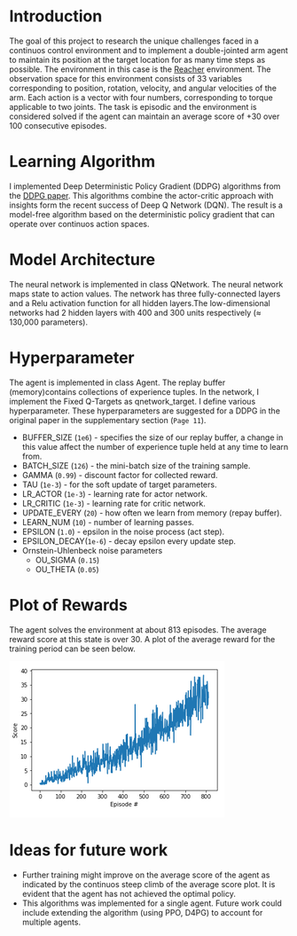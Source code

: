 # Introduction
The goal of this project to research the unique challenges faced in a continuos control environment and to implement a double-jointed arm agent to maintain its position at the target location for as many time steps as possible. 
The environment in this case is the [Reacher](https://github.com/Unity-Technologies/ml-agents/blob/master/docs/Learning-Environment-Examples.md#reacher) environment. The observation space for this environment consists of 33 variables corresponding to position, rotation, velocity, and angular velocities of the arm. Each action is a vector with four numbers, corresponding to torque applicable to two joints.
The task is episodic and the environment is considered solved if the agent can maintain an average score of +30 over 100 consecutive episodes.


# Learning Algorithm
I implemented Deep Deterministic Policy Gradient (DDPG) algorithms from the [DDPG paper](https://arxiv.org/abs/1509.02971). This algorithms combine the actor-critic approach with insights form the recent success of Deep Q Network (DQN). The result is a model-free algorithm based on the deterministic policy gradient that can operate over continuos action spaces.

# Model Architecture
The neural network is implemented in class QNetwork. The neural network maps state to action values. The network has three fully-connected layers and a Relu activation function for all hidden layers.The low-dimensional networks had 2 hidden layers with 400 and 300 units respectively (≈ 130,000 parameters).


# Hyperparameter

The agent is implemented in class Agent. The replay buffer (memory)contains collections of experience tuples. In the network, I implement the Fixed Q-Targets as qnetwork_target. I define various hyperparameter. These hyperparameters are suggested for a DDPG in the original paper in the supplementary section (`Page 11`).

* BUFFER_SIZE (`1e6`) - specifies the size of our replay buffer, a change in this value affect the number of experience tuple held at any time to learn from.
* BATCH_SIZE (`126`) - the mini-batch size of the training sample. 
* GAMMA (`0.99`) - discount factor for collected reward.
* TAU (`1e-3`) - for the soft update of target parameters.
* LR_ACTOR (`1e-3`) - learning rate for actor network.
* LR_CRITIC (`1e-3`) - learning rate for critic network.
* UPDATE_EVERY (`20`) - how often we learn from memory (repay buffer).
* LEARN_NUM  (`10`) - number of learning passes.
* EPSILON (`1.0`) - epsilon in the noise process (act step).
* EPSILON_DECAY(`1e-6`) - decay epsilon every update step.
* Ornstein-Uhlenbeck noise parameters
    * OU_SIGMA (`0.15`)
    * OU_THETA (`0.05`) 


# Plot of Rewards
The agent solves the environment at about 813 episodes. The average reward score at this state is over 30. A plot of the average reward for the training period can be seen below.

![plot of average reward over time](assets/rewardplot.png "Average Agent Reward Over Time")

# Ideas for future work
* Further training might improve on the average score of the agent as indicated by the continuos steep climb of the average score plot. It is evident that the agent has not achieved the optimal policy.
* This algorithms was implemented for a single agent. Future work could include extending the algorithm (using PPO, D4PG) to account for multiple agents. 